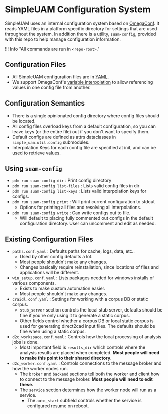 # SimpleUAM Configuration System

SimpleUAM uses an internal configuration system based on
[OmegaConf](omegaconf.readthedocs.io/).
It reads YAML files in a platform specific directory for settings that are
used throughout the system.
In addition there is a utility, `suam-config`, provided with this repo to help
manage configuration information.

!!! Info "All commands are run in `<repo-root>`."

## Configuration Files

- All SimpleUAM configuration files are in [YAML](https://yaml.org/).
- We support OmegaConf's [variable interpolation](https://omegaconf.readthedocs.io/en/2.1_branch/usage.html#variable-interpolation)
  to allow referencing values in one config file from another.

## Configuration Semantics

- There is a single opinionated config directory where config files
  should be located.
- All config files overload keys from a default configuration, so you can leave
  keys (or the entire file) out if you don't want to specify them.
- Default configs are defined as attrs dataclasses in `simple_uam.util.config`
  submodules.
- Interpolation Keys for each config file are specified at init, and can be used
  to retrieve values.

## Using `suam-config`

- `pdm run suam-config dir` : Print config directory
- `pdm run suam-config list-files` : Lists valid config files in dir
- `pdm run suam-config list-keys` : Lists valid interpolation keys for configs.
- `pdm run suam-config print` : Will print current configuration to stdout
    - Options for printing all files and resolving all interpolations.
- `pdm run suam-config write` : Can write configs out to file.
    - Will default to placing fully commented out configs in the default
      configuration directory.
      User can uncomment and edit as needed.

## Existing Configuration Files

- `paths.conf.yaml` : Defaults paths for cache, logs, data, etc..
    - Used by other config defaults a lot.
    - Most people shouldn't make any changes.
    - Changes basically require reinstallation, since locations of files and
      applications will be different.
- `win_setup.conf.yaml` : Lists packages needed for windows installs of various
  components.
    - Exists to make custom automation easier.
    - Most people shouldn't make any changes.
- `craidl.conf.yaml` : Settings for working with a corpus DB or static corpus.
    - `stub_server` section controls the local stub server, defaults should be
      fine if you're only using it to generate a static corpus.
    - Other fields control whether a corpus DB or local static corpus is used
      for generating direct2cad input files. The defaults should be fine when
      using a static corpus.
- `d2c_workspace.conf.yaml` : Controls how the local processing of analysis
  jobs is done.
    - Most important field is `results_dir` which controls where the analysis
      results are placed when completed. **Most people will need to make this
      point to their shared directory.**
- `d2c_worker.conf.yaml` : Controls connections to the message broker and how
  the worker nodes run.
    - The `broker` and `backend` sections tell both the worker and client how
      to connect to the message broker. **Most people will need to edit these.**
    - The `service` section determines how the worker node will run as a service.
        - The `auto_start` subfield controls whether the service is configured
          resume on reboot.
